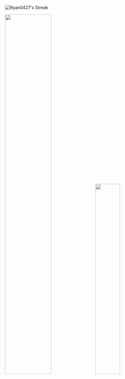 ![Ryan0427's Streak](https://github-readme-streak-stats.herokuapp.com/?user=Ryan0427&theme=dark&hide_border=false)

<div class='container'>
<img style="height: auto; width: 55%;" class="img" src="https://github-readme-stats.vercel.app/api?username=Ryan0427&theme=dark&show_icons=true&count_private=true&include_all_commits&hide_border=false&count_private=true" />
&nbsp;
&nbsp;
<img style="height: auto; width: 40%;" class="img" src="https://github-readme-stats.vercel.app/api/top-langs/?username=Ryan0427&theme=dark&show_icons=true&count_private=true&include_all_commits&hide_border=false&layout=compact" /></div>
</div>

<!--

![Ryan0427's Stats](https://github-readme-stats.vercel.app/api?username=Ryan0427&theme=dark&show_icons=true&count_private=true&include_all_commits&hide_border=false&count_private=true)
![Ryan0427's Top Languages](https://github-readme-stats.vercel.app/api/top-langs/?username=Ryan0427&theme=dark&show_icons=true&hide_border=false&layout=compact)

**Ryan0427/Ryan0427** is a ✨ _special_ ✨ repository because its `README.md` (this file) appears on your GitHub profile.

Here are some ideas to get you started:

- 🔭 I’m currently working on ...
- 🌱 I’m currently learning ...
- 👯 I’m looking to collaborate on ...
- 🤔 I’m looking for help with ...
- 💬 Ask me about ...
- 📫 How to reach me: ...
- 😄 Pronouns: ...
- ⚡ Fun fact: ...
-->
